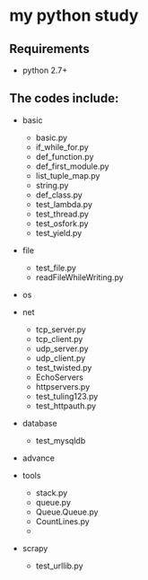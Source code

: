 my python study
======================================


Requirements
------------
* python 2.7+

The codes include:
------------
* basic
    - basic.py
    - if_while_for.py
    - def_function.py
    - def_first_module.py
    - list_tuple_map.py
    - string.py
    - def_class.py
    - test_lambda.py
    - test_thread.py
    - test_osfork.py
    - test_yield.py
* file
    - test_file.py
    - readFileWhileWriting.py

* os

* net
    - tcp_server.py
    - tcp_client.py
    - udp_server.py
    - udp_client.py
    - test_twisted.py
    - EchoServers
    - httpservers.py
    - test_tuling123.py
    - test_httpauth.py
  
* database
    - test_mysqldb
	
* advance

* tools
    - stack.py
    - queue.py
    - Queue.Queue.py
    - CountLines.py
    - 

* scrapy
    - test_urllib.py

